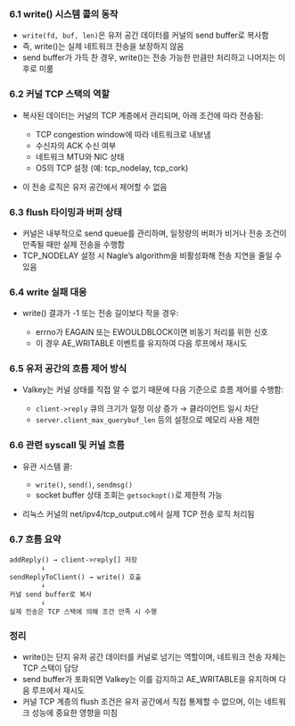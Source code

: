 <h3 id="61-write-시스템-콜의-동작">6.1 write() 시스템 콜의 동작</h3>
<ul>
<li><code>write(fd, buf, len)</code>은 유저 공간 데이터를 커널의 send buffer로 복사함</li>
<li>즉, write()는 실제 네트워크 전송을 보장하지 않음</li>
<li>send buffer가 가득 찬 경우, write()는 전송 가능한 만큼만 처리하고 나머지는 이후로 미룸</li>
</ul>
<h3 id="62-커널-tcp-스택의-역할">6.2 커널 TCP 스택의 역할</h3>
<ul>
<li><p>복사된 데이터는 커널의 TCP 계층에서 관리되며, 아래 조건에 따라 전송됨:</p>
<ul>
<li>TCP congestion window에 따라 네트워크로 내보냄</li>
<li>수신자의 ACK 수신 여부</li>
<li>네트워크 MTU와 NIC 상태</li>
<li>OS의 TCP 설정 (예: tcp_nodelay, tcp_cork)</li>
</ul>
</li>
<li><p>이 전송 로직은 유저 공간에서 제어할 수 없음</p>
</li>
</ul>
<h3 id="63-flush-타이밍과-버퍼-상태">6.3 flush 타이밍과 버퍼 상태</h3>
<ul>
<li>커널은 내부적으로 send queue를 관리하며, 일정량의 버퍼가 비거나 전송 조건이 만족될 때만 실제 전송을 수행함</li>
<li>TCP_NODELAY 설정 시 Nagle’s algorithm을 비활성화해 전송 지연을 줄일 수 있음</li>
</ul>
<h3 id="64-write-실패-대응">6.4 write 실패 대응</h3>
<ul>
<li><p>write() 결과가 -1 또는 전송 길이보다 작을 경우:</p>
<ul>
<li>errno가 EAGAIN 또는 EWOULDBLOCK이면 비동기 처리를 위한 신호</li>
<li>이 경우 AE_WRITABLE 이벤트를 유지하여 다음 루프에서 재시도</li>
</ul>
</li>
</ul>
<h3 id="65-유저-공간의-흐름-제어-방식">6.5 유저 공간의 흐름 제어 방식</h3>
<ul>
<li><p>Valkey는 커널 상태를 직접 알 수 없기 때문에 다음 기준으로 흐름 제어를 수행함:</p>
<ul>
<li><code>client-&gt;reply</code> 큐의 크기가 일정 이상 증가 → 클라이언트 일시 차단</li>
<li><code>server.client_max_querybuf_len</code> 등의 설정으로 메모리 사용 제한</li>
</ul>
</li>
</ul>
<h3 id="66-관련-syscall-및-커널-흐름">6.6 관련 syscall 및 커널 흐름</h3>
<ul>
<li><p>유관 시스템 콜:</p>
<ul>
<li><code>write()</code>, <code>send()</code>, <code>sendmsg()</code></li>
<li>socket buffer 상태 조회는 <code>getsockopt()</code>로 제한적 가능</li>
</ul>
</li>
<li><p>리눅스 커널의 net/ipv4/tcp_output.c에서 실제 TCP 전송 로직 처리됨</p>
</li>
</ul>
<h3 id="67-흐름-요약">6.7 흐름 요약</h3>
<pre><code class="language-text">addReply() → client-&gt;reply[] 저장
        ↓
sendReplyToClient() → write() 호출
        ↓
커널 send buffer로 복사
        ↓
실제 전송은 TCP 스택에 의해 조건 만족 시 수행</code></pre>
<h3 id="정리">정리</h3>
<ul>
<li>write()는 단지 유저 공간 데이터를 커널로 넘기는 역할이며, 네트워크 전송 자체는 TCP 스택이 담당</li>
<li>send buffer가 포화되면 Valkey는 이를 감지하고 AE_WRITABLE을 유지하며 다음 루프에서 재시도</li>
<li>커널 TCP 계층의 flush 조건은 유저 공간에서 직접 통제할 수 없으며, 이는 네트워크 성능에 중요한 영향을 미침</li>
</ul>